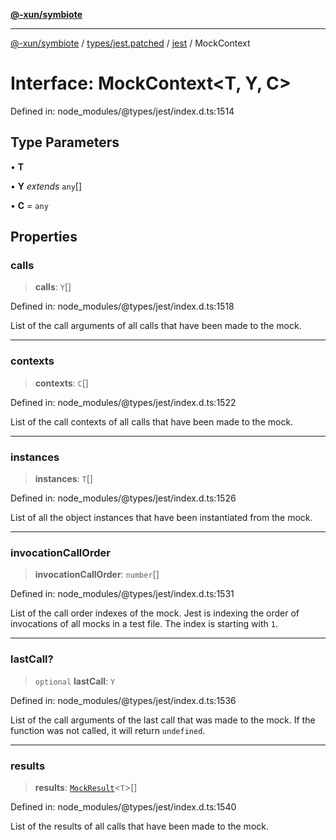 [**@-xun/symbiote**](../../../../../README.md)

***

[@-xun/symbiote](../../../../../README.md) / [types/jest.patched](../../../README.md) / [jest](../README.md) / MockContext

# Interface: MockContext\<T, Y, C\>

Defined in: node\_modules/@types/jest/index.d.ts:1514

## Type Parameters

• **T**

• **Y** *extends* `any`[]

• **C** = `any`

## Properties

### calls

> **calls**: `Y`[]

Defined in: node\_modules/@types/jest/index.d.ts:1518

List of the call arguments of all calls that have been made to the mock.

***

### contexts

> **contexts**: `C`[]

Defined in: node\_modules/@types/jest/index.d.ts:1522

List of the call contexts of all calls that have been made to the mock.

***

### instances

> **instances**: `T`[]

Defined in: node\_modules/@types/jest/index.d.ts:1526

List of all the object instances that have been instantiated from the mock.

***

### invocationCallOrder

> **invocationCallOrder**: `number`[]

Defined in: node\_modules/@types/jest/index.d.ts:1531

List of the call order indexes of the mock. Jest is indexing the order of
invocations of all mocks in a test file. The index is starting with `1`.

***

### lastCall?

> `optional` **lastCall**: `Y`

Defined in: node\_modules/@types/jest/index.d.ts:1536

List of the call arguments of the last call that was made to the mock.
If the function was not called, it will return `undefined`.

***

### results

> **results**: [`MockResult`](../type-aliases/MockResult.md)\<`T`\>[]

Defined in: node\_modules/@types/jest/index.d.ts:1540

List of the results of all calls that have been made to the mock.
